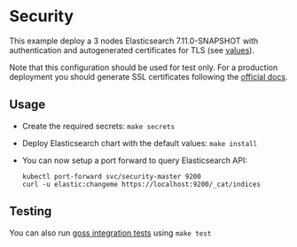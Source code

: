 # Security

This example deploy a 3 nodes Elasticsearch 7.11.0-SNAPSHOT with authentication and
autogenerated certificates for TLS (see [values][]).

Note that this configuration should be used for test only. For a production
deployment you should generate SSL certificates following the [official docs][].

## Usage

* Create the required secrets: `make secrets`

* Deploy Elasticsearch chart with the default values: `make install`

* You can now setup a port forward to query Elasticsearch API:

  ```
  kubectl port-forward svc/security-master 9200
  curl -u elastic:changeme https://localhost:9200/_cat/indices
  ```

## Testing

You can also run [goss integration tests][] using `make test`


[goss integration tests]: https://github.com/elastic/helm-charts/tree/7.x/elasticsearch/examples/security/test/goss.yaml
[official docs]: https://www.elastic.co/guide/en/elasticsearch/reference/7.x/configuring-tls.html#node-certificates
[values]: https://github.com/elastic/helm-charts/tree/7.x/elasticsearch/examples/security/security.yaml
